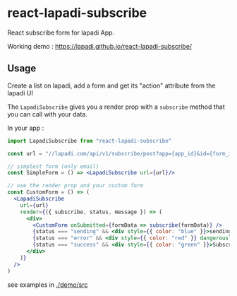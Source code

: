 # react-lapadi-subscribe

React subscribe form for lapadi App.

Working demo : https://lapadi.github.io/react-lapadi-subscribe/

## Usage

Create a list on lapadi, add a form and get its "action" attribute from the lapadi UI

The `LapadiSubscribe` gives you a render prop with a `subscribe` method that you can call with your data.

In your app :

```jsx
import LapadiSubscribe from "react-lapadi-subscribe"

const url = "//lapadi.com/api/v1/subscribe/post?app={app_id}&id={form_id}";

// simplest form (only email)
const SimpleForm = () => <LapadiSubscribe url={url}/>

// use the render prop and your custom form
const CustomForm = () => (
  <LapadiSubscribe
    url={url}
    render={({ subscribe, status, message }) => (
      <div>
        <CustomForm onSubmitted={formData => subscribe(formData)} />
        {status === "sending" && <div style={{ color: "blue" }}>sending...</div>}
        {status === "error" && <div style={{ color: "red" }} dangerouslySetInnerHTML={{__html: message}}/>}
        {status === "success" && <div style={{ color: "green" }}>Subscribed !</div>}
      </div>
    )}
  />
)
```
see examples in [./demo/src](./demo/src)